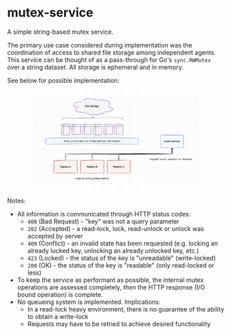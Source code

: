 # mutex-service
A simple string-based mutex service. 

The primary use case considered during implementation was the coordination of access to shared file storage among independent agents. This service can be thought of as a pass-through for Go's `sync.RWMutex` over a string dataset. All storage is ephemeral and in memory. 

See below for possible implementation:

<p align="center">
    <img src="./assets/file-storage-coordination.png" width="75%">
</p>

Notes:
- All information is communicated through HTTP status codes:
    - `400` (Bad Request) - "key" was not a query parameter
    - `202` (Accepted) - a read-lock, lock, read-unlock or unlock was accepted by server
    - `409` (Conflict) - an invalid state has been requested (e.g. locking an already locked key, unlocking an already unlocked key, etc.)
    - `423` (Locked) - the status of the key is "unreadable" (write-locked)
    - `200` (OK) - the status of the key is "readable" (only read-locked or less)
- To keep the service as performant as possible, the internal mutex operations are assessed completely, *then* the HTTP response (I/O bound operation) is complete. 
- No queueing system is implemented. Implications:
    - In a read-lock heavy environment, there is no guarantee of the ability to obtain a write-lock 
    - Requests may have to be retried to achieve desired functionality



